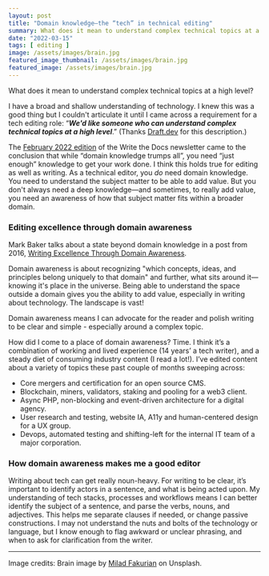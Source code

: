 ```yaml
---
layout: post
title: "Domain knowledge—the “tech” in technical editing"
summary: What does it mean to understand complex technical topics at a high level?
date: "2022-03-15"
tags: [ editing ]
image: /assets/images/brain.jpg
featured_image_thumbnail: /assets/images/brain.jpg
featured_image: /assets/images/brain.jpg
---
```


What does it mean to understand complex technical topics at a high level? 

I have a broad and shallow understanding of technology. I knew this was a good thing but I couldn't articulate it until I came across a 
requirement for a tech editing role: “**_We'd like someone who can understand complex technical topics at a high level_**.” (Thanks [Draft.dev](https://github.com/draftdev/jobs/blob/main/editor.md) for this description.) 

The [February 2022 edition](https://www.writethedocs.org/blog/newsletter-february-2022/) of the Write the Docs newsletter came to the conclusion that while “domain knowledge trumps all”, you need “just enough” 
knowledge to get your work done. I think this holds true for editing as well as writing. As a technical editor, you _do_ need domain knowledge. You need to understand the subject matter to be 
able to add value. But you don't always need a deep knowledge—and sometimes, to really add value, you need an awareness of how that subject matter fits within a broader domain.


### Editing excellence through domain awareness

Mark Baker talks about a state beyond domain knowledge in a post from 2016, 
[Writing Excellence Through Domain Awareness](http://everypageispageone.com/2016/04/29/writing-excellence-through-domain-awareness/).

Domain awareness is about recognizing "which concepts, ideas, and principles belong uniquely to that domain" and further, what sits around it—knowing it's place in 
the universe. Being able to understand the space outside a domain gives you the ability to add value, especially in writing about technology. The landscape is vast!

Domain awareness means I can advocate for the reader and polish writing to be clear and simple - especially around a complex topic.

How did I come to a place of domain awareness? Time. I think it’s a combination of working and lived experience (14 years’ a tech writer), and a steady diet of 
consuming industry content (I read a lot!). I’ve edited content about a variety of topics these past couple of months sweeping across:  

* Core mergers and certification for an open source CMS.
* Blockchain, miners, validators, staking and pooling for a web3 client.
* Async PHP, non-blocking and event-driven architecture for a digital agency.
* User research and testing, website IA, A11y and human-centered design for a UX group.
* Devops, automated testing and shifting-left for the internal IT team of a major corporation.


### How domain awareness makes me a good editor

Writing about tech can get really noun-heavy. For writing to be clear, it’s important to identify actors in a sentence, and what is being acted upon. My understanding 
of tech stacks, processes and workflows means I can better identify the subject of a sentence, and parse the verbs, nouns, and adjectives. This helps me separate 
clauses if needed, or change passive constructions. I may not understand the nuts and bolts of the technology or language, but I know enough to flag
awkward or unclear phrasing, and when to ask for clarification from the writer. 


---

Image credits: Brain image by [Milad Fakurian](https://unsplash.com/photos/58Z17lnVS4U) on Unsplash.
